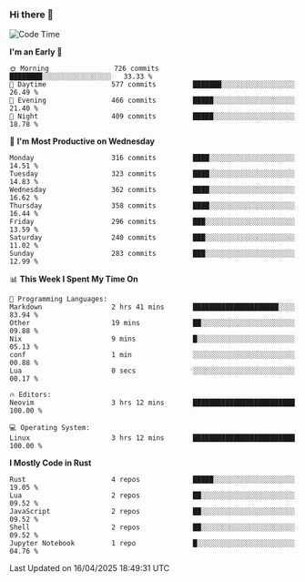 ### Hi there 👋
<!--START_SECTION:waka-->
![Code Time](http://img.shields.io/badge/Code%20Time-543%20hrs%2048%20mins-blue)

**I'm an Early 🐤** 

```text
🌞 Morning                726 commits         ████████░░░░░░░░░░░░░░░░░   33.33 % 
🌆 Daytime                577 commits         ███████░░░░░░░░░░░░░░░░░░   26.49 % 
🌃 Evening                466 commits         █████░░░░░░░░░░░░░░░░░░░░   21.40 % 
🌙 Night                  409 commits         █████░░░░░░░░░░░░░░░░░░░░   18.78 % 
```
📅 **I'm Most Productive on Wednesday** 

```text
Monday                   316 commits         ████░░░░░░░░░░░░░░░░░░░░░   14.51 % 
Tuesday                  323 commits         ████░░░░░░░░░░░░░░░░░░░░░   14.83 % 
Wednesday                362 commits         ████░░░░░░░░░░░░░░░░░░░░░   16.62 % 
Thursday                 358 commits         ████░░░░░░░░░░░░░░░░░░░░░   16.44 % 
Friday                   296 commits         ███░░░░░░░░░░░░░░░░░░░░░░   13.59 % 
Saturday                 240 commits         ███░░░░░░░░░░░░░░░░░░░░░░   11.02 % 
Sunday                   283 commits         ███░░░░░░░░░░░░░░░░░░░░░░   12.99 % 
```


📊 **This Week I Spent My Time On** 

```text
💬 Programming Languages: 
Markdown                 2 hrs 41 mins       █████████████████████░░░░   83.94 % 
Other                    19 mins             ██░░░░░░░░░░░░░░░░░░░░░░░   09.88 % 
Nix                      9 mins              █░░░░░░░░░░░░░░░░░░░░░░░░   05.13 % 
conf                     1 min               ░░░░░░░░░░░░░░░░░░░░░░░░░   00.88 % 
Lua                      0 secs              ░░░░░░░░░░░░░░░░░░░░░░░░░   00.17 % 

🔥 Editors: 
Neovim                   3 hrs 12 mins       █████████████████████████   100.00 % 

💻 Operating System: 
Linux                    3 hrs 12 mins       █████████████████████████   100.00 % 
```

**I Mostly Code in Rust** 

```text
Rust                     4 repos             █████░░░░░░░░░░░░░░░░░░░░   19.05 % 
Lua                      2 repos             ██░░░░░░░░░░░░░░░░░░░░░░░   09.52 % 
JavaScript               2 repos             ██░░░░░░░░░░░░░░░░░░░░░░░   09.52 % 
Shell                    2 repos             ██░░░░░░░░░░░░░░░░░░░░░░░   09.52 % 
Jupyter Notebook         1 repo              █░░░░░░░░░░░░░░░░░░░░░░░░   04.76 % 
```




 Last Updated on 16/04/2025 18:49:31 UTC
<!--END_SECTION:waka-->

<!--
**YoganshSharma/YoganshSharma** is a ✨ _special_ ✨ repository because its `README.md` (this file) appears on your GitHub profile.

Here are some ideas to get you started:

- 🔭 I’m currently working on ...
- 🌱 I’m currently learning ...
- 👯 I’m looking to collaborate on ...
- 🤔 I’m looking for help with ...
- 💬 Ask me about ...
- 📫 How to reach me: ...
- 😄 Pronouns: ...
- ⚡ Fun fact: ...
-->
